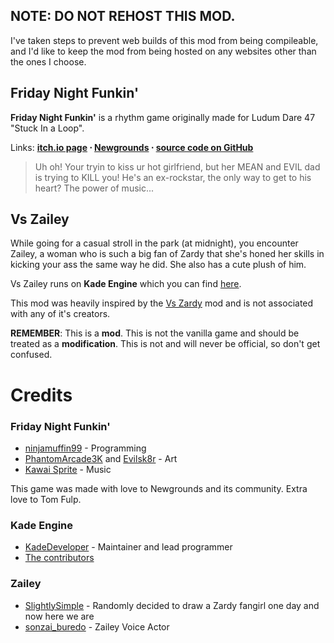 
## **NOTE: DO NOT REHOST THIS MOD.**
I've taken steps to prevent web builds of this mod from being compileable, and I'd like to keep the mod from being hosted on any websites other than the ones I choose.

## Friday Night Funkin'
**Friday Night Funkin'** is a rhythm game originally made for Ludum Dare 47 "Stuck In a Loop".

Links: **[itch.io page](https://ninja-muffin24.itch.io/funkin) ⋅ [Newgrounds](https://www.newgrounds.com/portal/view/770371) ⋅ [source code on GitHub](https://github.com/ninjamuffin99/Funkin)**
> Uh oh! Your tryin to kiss ur hot girlfriend, but her MEAN and EVIL dad is trying to KILL you! He's an ex-rockstar, the only way to get to his heart? The power of music... 

## Vs Zailey
While going for a casual stroll in the park (at midnight), you encounter Zailey, a woman who is such a big fan of Zardy that she's honed her skills in kicking your ass the same way he did.
She also has a cute plush of him.

Vs Zailey runs on **Kade Engine** which you can find [here](https://KadeDev.github.io/Kade-Engine/).

This mod was heavily inspired by the [Vs Zardy](https://gamejolt.com/games/vs-zardy/645944) mod and is not associated with any of it's creators.

**REMEMBER**: This is a **mod**. This is not the vanilla game and should be treated as a **modification**. This is not and will never be official, so don't get confused.

# Credits
### Friday Night Funkin'
 - [ninjamuffin99](https://twitter.com/ninja_muffin99) - Programming
 - [PhantomArcade3K](https://twitter.com/phantomarcade3k) and [Evilsk8r](https://twitter.com/evilsk8r) - Art
 - [Kawai Sprite](https://twitter.com/kawaisprite) - Music

This game was made with love to Newgrounds and its community. Extra love to Tom Fulp.
### Kade Engine
- [KadeDeveloper](https://twitter.com/kade0912) - Maintainer and lead programmer
- [The contributors](https://github.com/KadeDev/Kade-Engine/graphs/contributors)

### Zailey
- [SlightlySimple](https://twitter.com/DevSlightly) - Randomly decided to draw a Zardy fangirl one day and now here we are
- [sonzai_buredo](https://twitter.com/sonzai_buredo) - Zailey Voice Actor